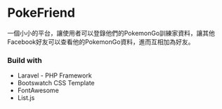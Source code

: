 # PokeFriend

一個小小的平台，讓使用者可以登錄他們的PokemonGo訓練家資料，讓其他Facebook好友可以查看他的PokemonGo資料，進而互相加為好友。




### Build with

- Laravel - PHP Framework
- Bootswatch CSS Template
- FontAwesome
- List.js


